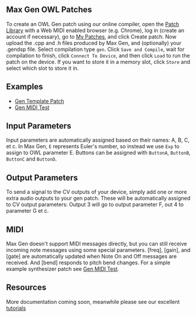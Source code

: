 ## Max Gen OWL Patches

To create an OWL Gen patch using our online compiler, open the [Patch Library](https://www.rebeltech.org/patch-library/) with a Web MIDI enabled browser (e.g. Chrome), log in (create an account if necessary), go to [My Patches](https://www.rebeltech.org/patch-library/patches/my-patches/), and click Create patch. Now upload the .cpp and .h files produced by Max Gen, and (optionally) your .gendsp file. Select compilation type `gen`. Click `Save and Compile`, wait for compilation to finish, click `Connect To Device`, and then click `Load` to run the patch on the device. If you want to store it in a memory slot, click `Store` and select which slot to store it in.

## Examples

* [Gen Template Patch](https://www.rebeltech.org/patch-library/patch/GenTemplate)
* [Gen MIDI Test](https://www.rebeltech.org/patch-library/patch/Gen_MIDI_Test)

## Input Parameters

Input parameters are automatically assigned based on their names: A, B, C, et c. In Max Gen, `E` represents Euler's number, so instead we use `Exp` to assign to OWL parameter E. Buttons can be assigned with `ButtonA`, `ButtonB`, `ButtonC` and `ButtonD`.

## Output Parameters

To send a signal to the CV outputs of your device, simply add one or more extra audio outputs to your gen patch. These will be automatically assigned to CV output parameters: Output 3 will go to output parameter F, out 4 to parameter G et c.


## MIDI

Max Gen doesn't support MIDI messages directly, but you can still receive incoming note messages using some special parameters. [freq], [gain], and [gate] are automatically updated when Note On and Off messages are received. And [bend] responds to pitch bend changes. For a simple example synthesizer patch see [Gen MIDI Test](https://www.rebeltech.org/patch-library/patch/Gen_MIDI_Test).

## Resources

More documentation coming soon, meanwhile please see our excellent [tutorials](https://www.rebeltech.org/tutorials/)
